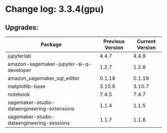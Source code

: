 # Change log: 3.3.4(gpu)

## Upgrades: 

Package | Previous Version | Current Version
---|---|---
jupyterlab|4.4.7|4.4.9
amazon-sagemaker-jupyter-ai-q-developer|1.2.7|1.2.8
amazon_sagemaker_sql_editor|0.1.18|0.1.19
matplotlib-base|3.10.6|3.10.7
notebook|7.4.5|7.4.7
sagemaker-studio-dataengineering-extensions|1.1.4|1.1.5
sagemaker-studio-dataengineering-sessions|1.1.7|1.1.8
